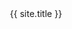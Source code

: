 <header class="site-header" role="banner">
  <div class="site-title-wrap">
    <span class="site-title">
      {{ site.title }}
    </span>
  </div>
</header>